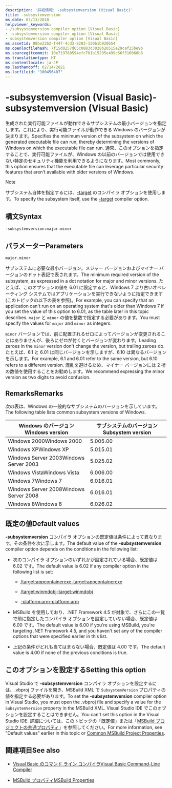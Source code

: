 ```yaml
---
description: '詳細情報: -subsystemversion (Visual Basic)'
title: -subsystemversion
ms.date: 03/13/2018
helpviewer_keywords:
- /subsystemversion compiler option [Visual Basic]
- -subsystemversion compiler option [Visual Basic]
- subsystemversion compiler option [Visual Basic]
ms.assetid: 08be22b2-f447-4cd3-8203-120b1b920b54
ms.openlocfilehash: 7f15d0257d65c0883d3028b20515e29caf25be9b
ms.sourcegitcommit: 10e719780594efc781b15295e499c66f316068b8
ms.translationtype: HT
ms.contentlocale: ja-JP
ms.lasthandoff: 02/14/2021
ms.locfileid: "100456407"
---
```

# <a name="-subsystemversion-visual-basic"></a><span data-ttu-id="1328d-103">-subsystemversion (Visual Basic)</span><span class="sxs-lookup"><span data-stu-id="1328d-103">-subsystemversion (Visual Basic)</span></span>

<span data-ttu-id="1328d-104">生成された実行可能ファイルが動作できるサブシステムの最小バージョンを指定します。これにより、実行可能ファイルが動作できる Windows のバージョンが決まります。</span><span class="sxs-lookup"><span data-stu-id="1328d-104">Specifies the minimum version of the subsystem on which the generated executable file can run, thereby determining the versions of Windows on which the executable file can run.</span></span> <span data-ttu-id="1328d-105">通常、このオプションを指定することで、実行可能ファイルが、Windows の以前のバージョンでは使用できない特定のセキュリティ機能を利用できるようになります。</span><span class="sxs-lookup"><span data-stu-id="1328d-105">Most commonly, this option ensures that the executable file can leverage particular security features that aren’t available with older versions of Windows.</span></span>

> [!NOTE]
> <span data-ttu-id="1328d-106">サブシステム自体を指定するには、[-target](../../../csharp/language-reference/compiler-options/target-compiler-option.md) のコンパイラ オプションを使用します。</span><span class="sxs-lookup"><span data-stu-id="1328d-106">To specify the subsystem itself, use the [-target](../../../csharp/language-reference/compiler-options/target-compiler-option.md) compiler option.</span></span>

## <a name="syntax"></a><span data-ttu-id="1328d-107">構文</span><span class="sxs-lookup"><span data-stu-id="1328d-107">Syntax</span></span>

```vb
-subsystemversion:major.minor
```

## <a name="parameters"></a><span data-ttu-id="1328d-108">パラメーター</span><span class="sxs-lookup"><span data-stu-id="1328d-108">Parameters</span></span>

`major.minor`

<span data-ttu-id="1328d-109">サブシステムに必要な最小バージョン。メジャー バージョンおよびマイナー バージョンのドット表記で表されます。</span><span class="sxs-lookup"><span data-stu-id="1328d-109">The minimum required version of the subsystem, as expressed in a dot notation for major and minor versions.</span></span> <span data-ttu-id="1328d-110">たとえば、このオプションの値を 6.01 に設定すると、Windows 7 より古いオペレーティング システムではアプリケーションを実行できないように指定できます (このトピックの以下の表を参照)。</span><span class="sxs-lookup"><span data-stu-id="1328d-110">For example, you can specify that an application can't run on an operating system that's older than Windows 7 if you set the value of this option to 6.01, as the table later in this topic describes.</span></span> <span data-ttu-id="1328d-111">`major` と `minor` の値を整数で指定する必要があります。</span><span class="sxs-lookup"><span data-stu-id="1328d-111">You must specify the values for `major` and `minor` as integers.</span></span>

<span data-ttu-id="1328d-112">`minor` バージョンでは、前に配置されるゼロによってバージョンが変更されることはありませんが、後ろにゼロが付くとバージョンが変わります。</span><span class="sxs-lookup"><span data-stu-id="1328d-112">Leading zeroes in the `minor` version don't change the version, but trailing zeroes do.</span></span> <span data-ttu-id="1328d-113">たとえば、6.1 と 6.01 は同じバージョンを示しますが、6.10 は異なるバージョンを示します。</span><span class="sxs-lookup"><span data-stu-id="1328d-113">For example, 6.1 and 6.01 refer to the same version, but 6.10 refers to a different version.</span></span> <span data-ttu-id="1328d-114">混乱を避けるため、マイナー バージョンには 2 桁の数値を使用することをお勧めします。</span><span class="sxs-lookup"><span data-stu-id="1328d-114">We recommend expressing the minor version as two digits to avoid confusion.</span></span>

## <a name="remarks"></a><span data-ttu-id="1328d-115">Remarks</span><span class="sxs-lookup"><span data-stu-id="1328d-115">Remarks</span></span>

<span data-ttu-id="1328d-116">次の表は、Windows の一般的なサブシステムのバージョンを示しています。</span><span class="sxs-lookup"><span data-stu-id="1328d-116">The following table lists common subsystem versions of Windows.</span></span>

|<span data-ttu-id="1328d-117">Windows のバージョン</span><span class="sxs-lookup"><span data-stu-id="1328d-117">Windows version</span></span>|<span data-ttu-id="1328d-118">サブシステムのバージョン</span><span class="sxs-lookup"><span data-stu-id="1328d-118">Subsystem version</span></span>|
|---------------------|-----------------------|
|<span data-ttu-id="1328d-119">Windows 2000</span><span class="sxs-lookup"><span data-stu-id="1328d-119">Windows 2000</span></span>|<span data-ttu-id="1328d-120">5.00</span><span class="sxs-lookup"><span data-stu-id="1328d-120">5.00</span></span>|
|<span data-ttu-id="1328d-121">Windows XP</span><span class="sxs-lookup"><span data-stu-id="1328d-121">Windows XP</span></span>|<span data-ttu-id="1328d-122">5.01</span><span class="sxs-lookup"><span data-stu-id="1328d-122">5.01</span></span>|
|<span data-ttu-id="1328d-123">Windows Server 2003</span><span class="sxs-lookup"><span data-stu-id="1328d-123">Windows Server 2003</span></span>|<span data-ttu-id="1328d-124">5.02</span><span class="sxs-lookup"><span data-stu-id="1328d-124">5.02</span></span>|
|<span data-ttu-id="1328d-125">Windows Vista</span><span class="sxs-lookup"><span data-stu-id="1328d-125">Windows Vista</span></span>|<span data-ttu-id="1328d-126">6.00</span><span class="sxs-lookup"><span data-stu-id="1328d-126">6.00</span></span>|
|<span data-ttu-id="1328d-127">Windows 7</span><span class="sxs-lookup"><span data-stu-id="1328d-127">Windows 7</span></span>|<span data-ttu-id="1328d-128">6.01</span><span class="sxs-lookup"><span data-stu-id="1328d-128">6.01</span></span>|
|<span data-ttu-id="1328d-129">Windows Server 2008</span><span class="sxs-lookup"><span data-stu-id="1328d-129">Windows Server 2008</span></span>|<span data-ttu-id="1328d-130">6.01</span><span class="sxs-lookup"><span data-stu-id="1328d-130">6.01</span></span>|
|<span data-ttu-id="1328d-131">Windows 8</span><span class="sxs-lookup"><span data-stu-id="1328d-131">Windows 8</span></span>|<span data-ttu-id="1328d-132">6.02</span><span class="sxs-lookup"><span data-stu-id="1328d-132">6.02</span></span>|

## <a name="default-values"></a><span data-ttu-id="1328d-133">既定の値</span><span class="sxs-lookup"><span data-stu-id="1328d-133">Default values</span></span>

<span data-ttu-id="1328d-134">**-subsystemversion** コンパイラ オプションの既定値は条件によって異なります。その条件を次に示します。</span><span class="sxs-lookup"><span data-stu-id="1328d-134">The default value of the **-subsystemversion** compiler option depends on the conditions in the following list:</span></span>

- <span data-ttu-id="1328d-135">次のコンパイラ オプションのいずれかが設定されている場合、既定値は 6.02 です。</span><span class="sxs-lookup"><span data-stu-id="1328d-135">The default value is 6.02 if any compiler option in the following list is set:</span></span>

  - [<span data-ttu-id="1328d-136">/target:appcontainerexe</span><span class="sxs-lookup"><span data-stu-id="1328d-136">-target:appcontainerexe</span></span>](target.md)

  - [<span data-ttu-id="1328d-137">/target:winmdobj</span><span class="sxs-lookup"><span data-stu-id="1328d-137">-target:winmdobj</span></span>](target.md)

  - [<span data-ttu-id="1328d-138">-platform:arm</span><span class="sxs-lookup"><span data-stu-id="1328d-138">-platform:arm</span></span>](platform.md)

- <span data-ttu-id="1328d-139">MSBuild を使用しており、.NET Framework 4.5 が対象で、さらにこの一覧で前に指定したコンパイラ オプションを設定していない場合、既定値は 6.00 です。</span><span class="sxs-lookup"><span data-stu-id="1328d-139">The default value is 6.00 if you're using MSBuild, you're targeting .NET Framework 4.5, and you haven't set any of the compiler options that were specified earlier in this list.</span></span>

- <span data-ttu-id="1328d-140">上記の条件がどれも当てはまらない場合、既定値は 4.00 です。</span><span class="sxs-lookup"><span data-stu-id="1328d-140">The default value is 4.00 if none of the previous conditions is true.</span></span>

## <a name="setting-this-option"></a><span data-ttu-id="1328d-141">このオプションを設定する</span><span class="sxs-lookup"><span data-stu-id="1328d-141">Setting this option</span></span>

<span data-ttu-id="1328d-142">Visual Studio で **-subsystemversion** コンパイラ オプションを設定するには、.vbproj ファイルを開き、MSBuild XML で `SubsystemVersion` プロパティの値を指定する必要があります。</span><span class="sxs-lookup"><span data-stu-id="1328d-142">To set the **-subsystemversion** compiler option in Visual Studio, you must open the .vbproj file and specify a value for the `SubsystemVersion` property in the MSBuild XML.</span></span> <span data-ttu-id="1328d-143">Visual Studio IDE でこのオプションを設定することはできません。</span><span class="sxs-lookup"><span data-stu-id="1328d-143">You can't set this option in the Visual Studio IDE.</span></span> <span data-ttu-id="1328d-144">詳細については、このトピックの「既定値」または「[MSBuild プロジェクトの共通プロパティ](/visualstudio/msbuild/common-msbuild-project-properties)」を参照してください。</span><span class="sxs-lookup"><span data-stu-id="1328d-144">For more information, see "Default values" earlier in this topic or [Common MSBuild Project Properties](/visualstudio/msbuild/common-msbuild-project-properties).</span></span>

## <a name="see-also"></a><span data-ttu-id="1328d-145">関連項目</span><span class="sxs-lookup"><span data-stu-id="1328d-145">See also</span></span>

- [<span data-ttu-id="1328d-146">Visual Basic のコマンド ライン コンパイラ</span><span class="sxs-lookup"><span data-stu-id="1328d-146">Visual Basic Command-Line Compiler</span></span>](index.md)

- [<span data-ttu-id="1328d-147">MSBuild プロパティ</span><span class="sxs-lookup"><span data-stu-id="1328d-147">MSBuild Properties</span></span>](/visualstudio/msbuild/msbuild-properties)
